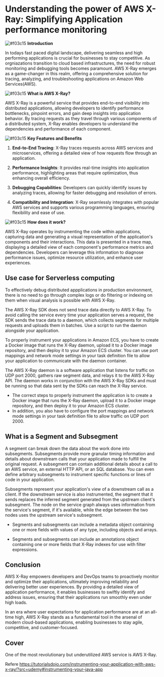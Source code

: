 # Understanding the power of AWS X-Ray: Simplifying Application performance monitoring
![#f03c15](https://via.placeholder.com/15/f03c15/000000?text=+) **Introduction**

In todays fast paced digital landscape, delivering seamless and high performing applications is crucial for businesses to stay competitive. As orgniazations transition to cloud based infrastructures, the need for robust monitoring and debugging tools becomes paramount. AWS X-Ray emerges as a game-changer in this realm, offering a comprehensive solution for tracing, analyzing, and troubleshooting applications on Amazon Web Services(AWS).

![#f03c15](https://via.placeholder.com/15/f03c15/000000?text=+)  **What is AWS X-Ray?**

AWS X-Ray is a powerful service that provides end-to-end visibility into distributed applications, allowing developers to identify performance bottlenecks, pinpoint errors, and gain deep insights into application behavior. By tracing requests as they travel through various components of a distributed system, X-Ray enables developers to understand the dependencies and performance of each component.

![#f03c15](https://via.placeholder.com/15/f03c15/000000?text=+) **Key Features and Benefits**

1. **End-to-End Tracing**: X-Ray traces requests across AWS services and microservices, offering a detailed view of how requests flow through an application.

2. **Performance Insights**: It provides real-time insights into application performance, highlighting areas that require optimization, thus enhancing overall efficiency.

3. **Debugging Capabilities**: Developers can quickly identify issues by analyzing traces, allowing for faster debugging and resolution of errors.

4. **Compatibility and Integration**: X-Ray seamlessly integrates with popular AWS services and supports various programming languages, ensuring flexibility and ease of use.

![#f03c15](https://via.placeholder.com/15/f03c15/000000?text=+) **How does it work?**

AWS X-Ray operates by instrumenting the code within applications, capturing data and generating a visual representation of the application's components and their interactions. This data is presented in a trace map, displaying a detailed view of each component's performance metrics and dependencies. Developers can leverage this information to diagnose performance issues, optimize resource utilization, and enhance user experiences.

## **Use case for Serverless computing**
To effectively debug distributed appplications in production environment, there is no need to go through complex logs or do filtering or indexing on them when visual analysis is possible with AWS X-Ray.

The AWS X-Ray SDK does not send trace data directly to AWS X-Ray. To avoid calling the service every time your application serves a request, the SDK sends the trace data to a daemon, which collects segments for multiple requests and uploads them in batches. Use a script to run the daemon alongside your application.

To properly instrument your applications in Amazon ECS, you have to create a Docker image that runs the X-Ray daemon, upload it to a Docker image repository, and then deploy it to your Amazon ECS cluster. You can use port mappings and network mode settings in your task definition file to allow your application to communicate with the daemon container.

The AWS X-Ray daemon is a software application that listens for traffic on UDP port 2000, gathers raw segment data, and relays it to the AWS X-Ray API. The daemon works in conjunction with the AWS X-Ray SDKs and must be running so that data sent by the SDKs can reach the X-Ray service.

- The correct steps to properly instrument the application is to create a Docker image that runs the X-Ray daemon, upload it to a Docker image repository, and then deploy it to your Amazon ECS cluster.
- In addition, you also have to configure the port mappings and network mode settings in your task definition file to allow traffic on UDP port 2000.

## What is a Segment and Subsegment

A segment can break down the data about the work done into subsegments. Subsegments provide more granular timing information and details about downstream calls that your application made to fulfill the original request. A subsegment can contain additional details about a call to an AWS service, an external HTTP API, or an SQL database. You can even define arbitrary subsegments to instrument specific functions or lines of code in your application.

Subsegments represent your application's view of a downstream call as a client. If the downstream service is also instrumented, the segment that it sends replaces the inferred segment generated from the upstream client's subsegment. The node on the service graph always uses information from the service's segment, if it's available, while the edge between the two nodes uses the upstream service's subsegment.

- Segments and subsegments can include a metadata object containing one or more fields with values of any type, including objects and arrays.

- Segments and subsegments can include an annotations object containing one or more fields that X-Ray indexes for use with filter expressions.

## **Conclusion**
AWS X-Ray empowers developers and DevOps teams to proactively monitor and optimize their applications, ultimately improving reliability and delivering better user experiences. By providing a detailed view of application performance, it enables businesses to swiftly identify and address issues, ensuring that their applications run smoothly even under high loads.

In an era where user expectations for application performance are at an all-time high, AWS X-Ray stands as a fundamental tool in the arsenal of modern cloud-based applications, enabling businesses to stay agile, competitive, and customer-focused.

## Cover
One of the most revolutionary but underutilized AWS service is AWS X-Ray.

Refere
https://tutorialsdojo.com/instrumenting-your-application-with-aws-x-ray/?src=udemy#instrumenting-your-java-app
